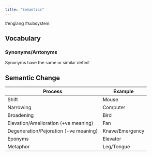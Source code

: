 ```yaml
---
title: "Semantics"
---
```

#englang #subsystem 
## Vocabulary
### Synonyms/Antonyms
Synonyms have the same or similar definit

## Semantic Change
| Process                    | Example         |
| -------------------------- | --------------- |
| Shift                      | Mouse           |
| Narrowing                  | Computer        |
| Broadening                 | Bird            |
| Elevation/Amelioration (+ve meaning)    | Fan             |
| Degeneration/Pejoration (-ve meaning) | Knave/Emergency |
| Eponyms                    | Elevator        |
| Metaphor                   | Leg/Tongue      |


